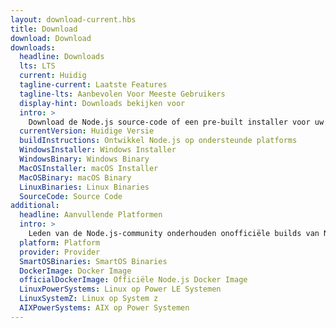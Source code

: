 ```yaml
---
layout: download-current.hbs
title: Download
download: Download
downloads:
  headline: Downloads
  lts: LTS
  current: Huidig
  tagline-current: Laatste Features
  tagline-lts: Aanbevolen Voor Meeste Gebruikers
  display-hint: Downloads bekijken voor
  intro: >
    Download de Node.js source-code of een pre-built installer voor uw platform, en begin vandaag nog met ontwikkelen.
  currentVersion: Huidige Versie
  buildInstructions: Ontwikkel Node.js op ondersteunde platforms
  WindowsInstaller: Windows Installer
  WindowsBinary: Windows Binary
  MacOSInstaller: macOS Installer
  MacOSBinary: macOS Binary
  LinuxBinaries: Linux Binaries
  SourceCode: Source Code
additional:
  headline: Aanvullende Platformen
  intro: >
    Leden van de Node.js-community onderhouden onofficiële builds van Node.js voor aanvullende platformen. Houd er rekening mee dat deze builds niet worden ondersteund doot het Node.js-kernteam en mogelijk niet op hetzelfde buildniveau zijn als de huidige Node.js-release.
  platform: Platform
  provider: Provider
  SmartOSBinaries: SmartOS Binaries
  DockerImage: Docker Image
  officialDockerImage: Officiële Node.js Docker Image
  LinuxPowerSystems: Linux op Power LE Systemen
  LinuxSystemZ: Linux op System z
  AIXPowerSystems: AIX op Power Systemen
---
```

